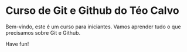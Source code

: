 # Curso de Git e Github do Téo Calvo

Bem-vindo,
este é um curso para iniciantes. Vamos aprender tudo o que precisamos sobre Git e Github.

Have fun!
